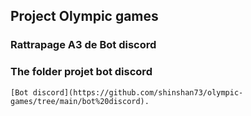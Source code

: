 ## Project Olympic games

### Rattrapage A3 de Bot discord

### The folder projet bot discord

```
[Bot discord](https://github.com/shinshan73/olympic-games/tree/main/bot%20discord).
```

